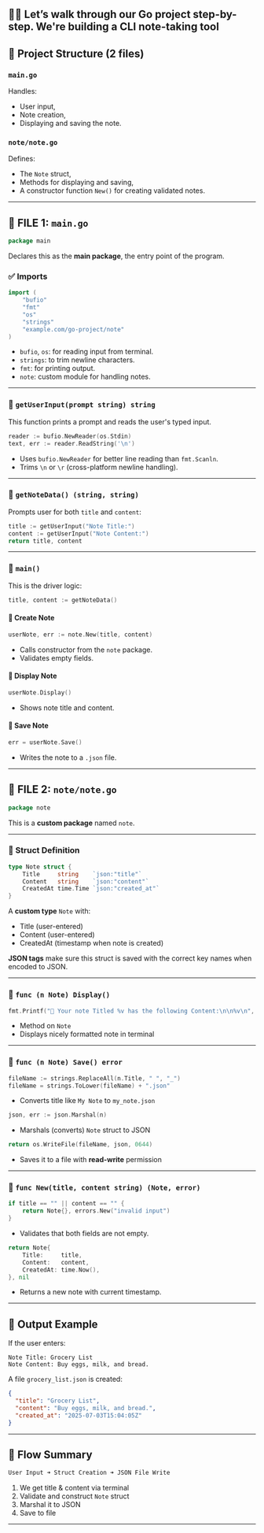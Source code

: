 👨‍💻 Let’s walk through our Go project step-by-step. We're building a **CLI note-taking tool**
---

## 📁 Project Structure (2 files)

### `main.go`

Handles:

* User input,
* Note creation,
* Displaying and saving the note.

### `note/note.go`

Defines:

* The `Note` struct,
* Methods for displaying and saving,
* A constructor function `New()` for creating validated notes.

---

## 🧠 FILE 1: `main.go`

```go
package main
```

Declares this as the **main package**, the entry point of the program.

### ✅ Imports

```go
import (
	"bufio"
	"fmt"
	"os"
	"strings"
	"example.com/go-project/note"
)
```

* `bufio`, `os`: for reading input from terminal.
* `strings`: to trim newline characters.
* `fmt`: for printing output.
* `note`: custom module for handling notes.

---

### 🔹 `getUserInput(prompt string) string`

This function prints a prompt and reads the user's typed input.

```go
reader := bufio.NewReader(os.Stdin)
text, err := reader.ReadString('\n')
```

* Uses `bufio.NewReader` for better line reading than `fmt.Scanln`.
* Trims `\n` or `\r` (cross-platform newline handling).

---

### 🔹 `getNoteData() (string, string)`

Prompts user for both `title` and `content`:

```go
title := getUserInput("Note Title:")
content := getUserInput("Note Content:")
return title, content
```

---

### 🔹 `main()`

This is the driver logic:

```go
title, content := getNoteData()
```

#### 🔸 Create Note

```go
userNote, err := note.New(title, content)
```

* Calls constructor from the `note` package.
* Validates empty fields.

#### 🔸 Display Note

```go
userNote.Display()
```

* Shows note title and content.

#### 🔸 Save Note

```go
err = userNote.Save()
```

* Writes the note to a `.json` file.

---

## 📁 FILE 2: `note/note.go`

```go
package note
```

This is a **custom package** named `note`.

---

### 🧱 Struct Definition

```go
type Note struct {
	Title     string    `json:"title"`
	Content   string    `json:"content"`
	CreatedAt time.Time `json:"created_at"`
}
```

A **custom type** `Note` with:

* Title (user-entered)
* Content (user-entered)
* CreatedAt (timestamp when note is created)

**JSON tags** make sure this struct is saved with the correct key names when encoded to JSON.

---

### 🔸 `func (n Note) Display()`

```go
fmt.Printf("📝 Your note Titled %v has the following Content:\n\n%v\n", n.Title, n.Content)
```

* Method on `Note`
* Displays nicely formatted note in terminal

---

### 🔸 `func (n Note) Save() error`

```go
fileName := strings.ReplaceAll(n.Title, " ", "_")
fileName = strings.ToLower(fileName) + ".json"
```

* Converts title like `My Note` to `my_note.json`

```go
json, err := json.Marshal(n)
```

* Marshals (converts) `Note` struct to JSON

```go
return os.WriteFile(fileName, json, 0644)
```

* Saves it to a file with **read-write** permission

---

### 🔸 `func New(title, content string) (Note, error)`

```go
if title == "" || content == "" {
	return Note{}, errors.New("invalid input")
}
```

* Validates that both fields are not empty.

```go
return Note{
	Title:     title,
	Content:   content,
	CreatedAt: time.Now(),
}, nil
```

* Returns a new note with current timestamp.

---

## 📂 Output Example

If the user enters:

```
Note Title: Grocery List
Note Content: Buy eggs, milk, and bread.
```

A file `grocery_list.json` is created:

```json
{
  "title": "Grocery List",
  "content": "Buy eggs, milk, and bread.",
  "created_at": "2025-07-03T15:04:05Z"
}
```

---

## 🔄 Flow Summary

```bash
User Input ➜ Struct Creation ➜ JSON File Write
```

1. We get title & content via terminal
2. Validate and construct `Note` struct
3. Marshal it to JSON
4. Save to file

---
